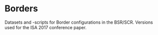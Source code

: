 # Borders
Datasets and -scripts for Border configurations in the BSR/SCR.
Versions used for the ISA 2017 conference paper.
